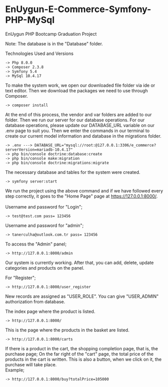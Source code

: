 # EnUygun-E-Commerce-Symfony-PHP-MySql
EnUygun PHP Bootcamp Graduation Project

Note: The database is in the "Database" folder.

Technologies Used and Versions


    -> Php 8.0.0
    -> Composer 2.3.8
    -> Symfony 5.4
    -> MySql 10.4.17 
    

To make the system work, we open our downloaded file folder via ide or text editor. Then we download the packages we need to use through Composer.

    -> composer install
     
At the end of this process, the vendor and var folders are added to our folder. Then we run our server for our database operations. For our database operations, please update our DATABASE_URL variable on our .env page to suit you. Then we enter the commands in our terminal to create our current model information and database in the migrations folder.

    -> .env ---> DATABASE_URL="mysql://root:@127.0.0.1:3306/e_commerce?serverVersion=mariadb-10.4.17"
    -> php bin/console doctrine:database:create
    -> php bin/console make:migration
    -> php bin/console doctrine:migrations:migrate
    
The necessary database and tables for the system were created.

    -> symfony server:start 

We run the project using the above command and if we have followed every step correctly, it goes to the "Home Page" page at https://127.0.0.1:8000/. 
<br>
<br>Username and password for "Login";
  
    -> test@test.com pass= 123456 

Username and password for "admin";

    -> tanerculha@outlook.com.tr pass= 123456 

To access the "Admin" panel;

    -> http://127.0.0.1:8000/admin

Our system is currently working. After that, you can add, delete, update categories and products on the panel. 

For "Register";

    -> http://127.0.0.1:8000/user_register
   
New records are assigned as "USER_ROLE". You can give "USER_ADMIN" authorization from database.

The index page where the product is listed.

    -> http://127.0.0.1:8000/

This is the page where the products in the basket are listed.

    -> http://127.0.0.1:8000/carts

If there is a product in the cart, the shopping completion page, that is, the purchase page;
On the far right of the "cart" page, the total price of the products in the cart is written. This is also a button, when we click on it, the purchase will take place.
<br>Example;

    -> http://127.0.0.1:8000/buy?totalPrice=105000

